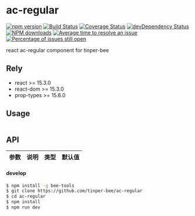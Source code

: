 # ac-regular

[![npm version](https://img.shields.io/npm/v/ac-regular.svg)](https://www.npmjs.com/package/ac-regular)
[![Build Status](https://img.shields.io/travis/tinper-bee/ac-regular/master.svg)](https://travis-ci.org/tinper-bee/ac-regular)
[![Coverage Status](https://coveralls.io/repos/github/tinper-bee/ac-regular/badge.svg?branch=master)](https://coveralls.io/github/tinper-bee/ac-regular?branch=master)
[![devDependency Status](https://img.shields.io/david/dev/tinper-bee/ac-regular.svg)](https://david-dm.org/tinper-bee/ac-regular#info=devDependencies)
[![NPM downloads](http://img.shields.io/npm/dm/ac-regular.svg?style=flat)](https://npmjs.org/package/ac-regular)
[![Average time to resolve an issue](http://isitmaintained.com/badge/resolution/tinper-bee/ac-regular.svg)](http://isitmaintained.com/project/tinper-bee/ac-regular "Average time to resolve an issue")
[![Percentage of issues still open](http://isitmaintained.com/badge/open/tinper-bee/ac-regular.svg)](http://isitmaintained.com/project/tinper-bee/ac-regular "Percentage of issues still open")



react ac-regular component for tinper-bee

## Rely

- react >= 15.3.0
- react-dom >= 15.3.0
- prop-types >= 15.6.0

## Usage

```js


```



## API

|参数|说明|类型|默认值|
|:--|:---:|:--:|---:|

#### develop

```sh
$ npm install -g bee-tools
$ git clone https://github.com/tinper-bee/ac-regular
$ cd ac-regular
$ npm install
$ npm run dev
```
